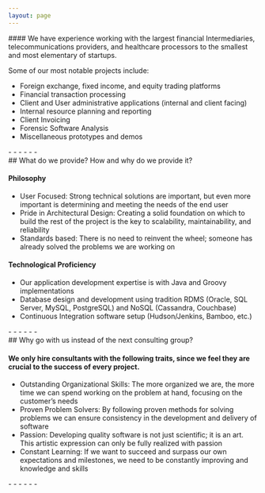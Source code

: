```yaml
---
layout: page
---
```


<div id="intro">#### We have experience working with the largest financial Intermediaries, telecommunications providers, and healthcare processors to the smallest and most elementary of startups.

Some of our most notable projects include:

- Foreign exchange, fixed income, and equity trading platforms
- Financial transaction processing
- Client and User administrative applications (internal and client facing)
- Internal resource planning and reporting
- Client Invoicing
- Forensic Software Analysis
- Miscellaneous prototypes and demos
 
 </div>- - - - - -

<div class="sectionContainer" id="what">## What do we provide? How and why do we provide it?

#### Philosophy

- User Focused: Strong technical solutions are important, but even more important is determining and meeting the needs of the end user
- Pride in Architectural Design: Creating a solid foundation on which to build the rest of the project is the key to scalability, maintainability, and reliability
- Standards based: There is no need to reinvent the wheel; someone has already solved the problems we are working on
 
#### Technological Proficiency

- Our application development expertise is with Java and Groovy implementations
- Database design and development using tradition RDMS (Oracle, SQL Server, MySQL, PostgreSQL) and NoSQL (Cassandra, Couchbase‎)
- Continuous Integration software setup (Hudson/Jenkins, Bamboo, etc.)
 
 </div>- - - - - -

<div class="sectionContainer" id="why">## Why go with us instead of the next consulting group?

#### We only hire consultants with the following traits, since we feel they are crucial to the success of every project.

- Outstanding Organizational Skills: The more organized we are, the more time we can spend working on the problem at hand, focusing on the customer’s needs
- Proven Problem Solvers: By following proven methods for solving problems we can ensure consistency in the development and delivery of software
- Passion: Developing quality software is not just scientific; it is an art. This artistic expression can only be fully realized with passion
- Constant Learning: If we want to succeed and surpass our own expectations and milestones, we need to be constantly improving and knowledge and skills
 
 </div>- - - - - -

